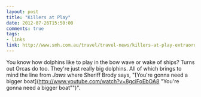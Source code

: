 ```yaml
---
layout: post
title: "Killers at Play"
date: 2012-07-26T15:50:00
comments: true
tags:
- links
link: http://www.smh.com.au/travel/travel-news/killers-at-play-extraordinary-photos-of-orcas-chasing-down-yacht-20120724-22m37.html
---
```

You know how dolphins like to play in the bow wave or wake of ships? Turns out Orcas do too. They're just really big dolphins. All of which brings to mind the line from _Jaws_ where Sheriff Brody says, "[You're gonna need a bigger boat](http://www.youtube.com/watch?v=8gciFoEbOA8 "You're gonna need a bigger boat"")".
